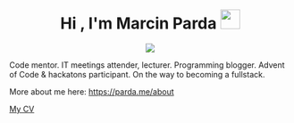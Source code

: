 
<h1 align="center">Hi , I'm Marcin Parda <img src="https://media.giphy.com/media/hvRJCLFzcasrR4ia7z/giphy.gif" width="35"></h1>
<p align="center">
  <a href="https://github.com/DenverCoder1/readme-typing-svg"><img src="https://readme-typing-svg.herokuapp.com?lines=Senior+Frontend+Developer;Gen+AI,+Next.js,+Typescript+Enthusiast&center=true&width=500&height=50"></a>
</p>
<p>
Code mentor. IT meetings attender, lecturer. Programming blogger. Advent of Code & hackatons participant. On the way to becoming a fullstack.

More about me here: https://parda.me/about

[My CV](https://parda.me/cv.pdf)
